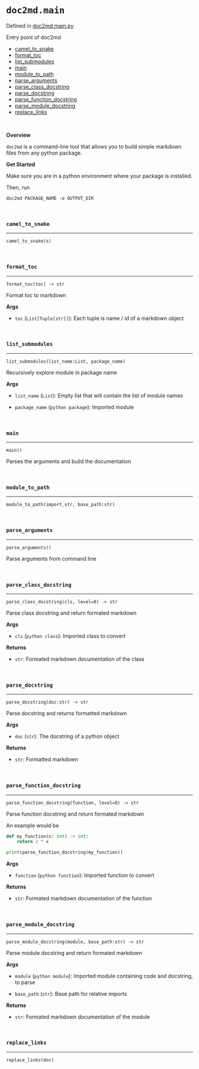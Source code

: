 # `doc2md.main`

Defined in [doc2md.main.py](../doc2md/main.py)

Entry point of doc2md

* [camel_to_snake](#camel-to-snake)
* [format_toc](#format-toc)
* [list_submodules](#list-submodules)
* [main](#main)
* [module_to_path](#module-to-path)
* [parse_arguments](#parse-arguments)
* [parse_class_docstring](#parse-class-docstring)
* [parse_docstring](#parse-docstring)
* [parse_function_docstring](#parse-function-docstring)
* [parse_module_docstring](#parse-module-docstring)
* [replace_links](#replace-links)



<br/>



__Overview__


`doc2md` is a command-line tool that allows you to build
simple markdown files from any python package.

__Get Started__

Make sure you are in a python environment where your package is
installed.

Then, run

```
doc2md PACKAGE_NAME -o OUTPUT_DIR
```





<br/>



<a id="camel-to-snake"></a>
### `camel_to_snake`

---

`camel_to_snake(s)`



<br/>

<a id="format-toc"></a>
### `format_toc`

---

`format_toc(toc) -> str`

Format toc to markdown

__Args__


- `toc` (`List[Tuple[str]]`): Each tuple is name / id of a markdown object


<br/>

<a id="list-submodules"></a>
### `list_submodules`

---

`list_submodules(list_name:List, package_name)`

Recursively explore module in package name

__Args__


- `list_name` (`List`): Empty list that will contain the list of module names

- `package_name` (`python package`): Imported module


<br/>

<a id="main"></a>
### `main`

---

`main()`

Parses the arguments and build the documentation


<br/>

<a id="module-to-path"></a>
### `module_to_path`

---

`module_to_path(import_str, base_path:str)`



<br/>

<a id="parse-arguments"></a>
### `parse_arguments`

---

`parse_arguments()`

Parse arguments from command line


<br/>

<a id="parse-class-docstring"></a>
### `parse_class_docstring`

---

`parse_class_docstring(cls, level=0) -> str`

Parse class docstring and return formated markdown

__Args__


- `cls` (`python class`): Imported class to convert

__Returns__


- `str`: Formated markdown documentation of the class


<br/>

<a id="parse-docstring"></a>
### `parse_docstring`

---

`parse_docstring(doc:str) -> str`

Parse docstring and returns formatted markdown

__Args__


- `doc` (`str`): The docstring of a python object

__Returns__


- `str`: Formatted markdown


<br/>

<a id="parse-function-docstring"></a>
### `parse_function_docstring`

---

`parse_function_docstring(function, level=0) -> str`

Parse function docstring and return formated markdown

An example would be

```python
def my_function(x: int) -> int:
    return 2 * x

print(parse_function_docstring(my_function))
```

__Args__


- `function` (`python function`): Imported function to convert

__Returns__


- `str`: Formated markdown documentation of the function


<br/>

<a id="parse-module-docstring"></a>
### `parse_module_docstring`

---

`parse_module_docstring(module, base_path:str) -> str`

Parse module docstring and return formated markdown

__Args__


- `module` (`python module`): Imported module containing code and docstring, to parse

- `base_path` (`str`): Base path for relative imports

__Returns__


- `str`: Formated markdown documentation of the module


<br/>

<a id="replace-links"></a>
### `replace_links`

---

`replace_links(doc)`

